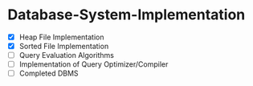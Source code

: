 # Database-System-Implementation

- [x] Heap File Implementation
- [x] Sorted File Implementation
- [ ] Query Evaluation Algorithms
- [ ] Implementation of Query Optimizer/Compiler
- [ ] Completed DBMS
